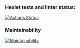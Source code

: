### Hexlet tests and linter status:
[![Actions Status](https://github.com/pivchanskoe1010/python-project-49/workflows/hexlet-check/badge.svg)](https://github.com/pivchanskoe1010/python-project-49/actions)

### Maintainability
[![Maintainability](https://github.com/pivchanskoe1010/python-project-49/workflows/hexlet-check/badge.svg)](https://codeclimate.com/github/pivchanskoe1010/python-project-49) 
